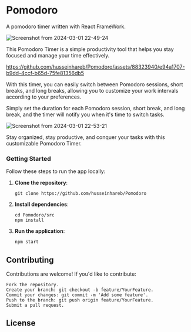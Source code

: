 # Pomodoro
A pomodoro timer written with React FrameWork.

![Screenshot from 2024-03-01 22-49-24](https://github.com/husseinhareb/Pomodoro/assets/88323940/35a99174-235f-4038-b05f-f1807fc2c053)


This Pomodoro Timer is a simple productivity tool that helps you stay focused and manage your time effectively.



https://github.com/husseinhareb/Pomodoro/assets/88323940/e94a1707-b9dd-4ccf-b65d-75fe81356db5

With this timer, you can easily switch between Pomodoro sessions, short breaks, and long breaks, allowing you to customize your work intervals according to your preferences.

Simply set the duration for each Pomodoro session, short break, and long break, and the timer will notify you when it's time to switch tasks.

![Screenshot from 2024-03-01 22-53-21](https://github.com/husseinhareb/Pomodoro/assets/88323940/ed32ff14-36b1-4092-99da-1068c43bf21b)


Stay organized, stay productive, and conquer your tasks with this customizable Pomodoro Timer.


### Getting Started



Follow these steps to run the app locally:

1. **Clone the repository**:

    ```
    git clone https://github.com/husseinhareb/Pomodoro
    ```

2. **Install dependencies**:

    ```
    cd Pomodoro/src
    npm install
    ```

3. **Run the application**:

    ```
    npm start
    ```

## Contributing

Contributions are welcome! If you'd like to contribute:

    Fork the repository.
    Create your branch: git checkout -b feature/YourFeature.
    Commit your changes: git commit -m 'Add some feature'.
    Push to the branch: git push origin feature/YourFeature.
    Submit a pull request.

## License

